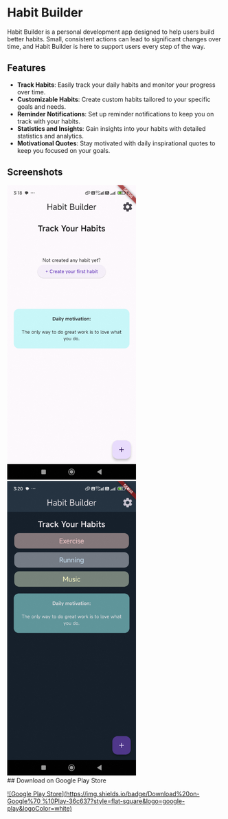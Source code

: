 # Habit Builder

Habit Builder is a personal development app designed to help users build better habits. Small, consistent actions can lead to significant changes over time, and Habit Builder is here to support users every step of the way.

## Features

- **Track Habits**: Easily track your daily habits and monitor your progress over time.
- **Customizable Habits**: Create custom habits tailored to your specific goals and needs.
- **Reminder Notifications**: Set up reminder notifications to keep you on track with your habits.
- **Statistics and Insights**: Gain insights into your habits with detailed statistics and analytics.
- **Motivational Quotes**: Stay motivated with daily inspirational quotes to keep you focused on your goals.

## Screenshots
<div style={{display:flex,flexDirection:row}}>
<img src = 'flutter_01.png' width= 300 />
<img src = 'flutter_02.png' width= 300 style={{marginLeft:100}}/>

</div>
## Download on Google Play Store



[![Google Play Store](https://img.shields.io/badge/Download%20on-Google%70 %10Play-36c637?style=flat-square&logo=google-play&logoColor=white)](https://play.google.com/store/apps/details?id=com.aaronrm.habitbuilder)

